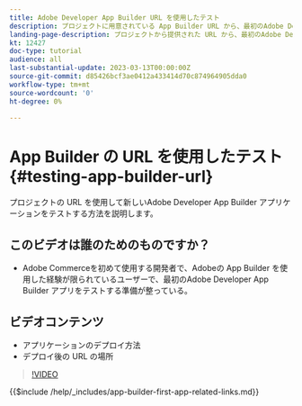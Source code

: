 ```yaml
---
title: Adobe Developer App Builder URL を使用したテスト
description: プロジェクトに用意されている App Builder URL から、最初のAdobe Developer App Builder アプリをテストする方法を説明します。
landing-page-description: プロジェクトから提供された URL から、最初のAdobe Developer App Builder アプリをテストする方法を説明します。
kt: 12427
doc-type: tutorial
audience: all
last-substantial-update: 2023-03-13T00:00:00Z
source-git-commit: d85426bcf3ae0412a433414d70c874964905dda0
workflow-type: tm+mt
source-wordcount: '0'
ht-degree: 0%

---
```



# App Builder の URL を使用したテスト {#testing-app-builder-url}

プロジェクトの URL を使用して新しいAdobe Developer App Builder アプリケーションをテストする方法を説明します。

## このビデオは誰のためのものですか？

* Adobe Commerceを初めて使用する開発者で、Adobeの App Builder を使用した経験が限られているユーザーで、最初のAdobe Developer App Builder アプリをテストする準備が整っている。

## ビデオコンテンツ

* アプリケーションのデプロイ方法
* デプロイ後の URL の場所

>[!VIDEO](https://video.tv.adobe.com/v/3416664?quality=12&learn=on)

{{$include /help/_includes/app-builder-first-app-related-links.md}}

